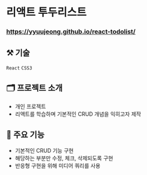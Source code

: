 # 리액트 투두리스트

### <https://yyuujeong.github.io/react-todolist/>

## :hammer_and_pick: 기술
```React``` ```CSS3```

## :card_index_dividers: 프로젝트 소개
- 개인 프로젝트
- 리액트를 학습하며 기본적인 CRUD 개념을 익히고자 제작

## :mag_right: 주요 기능
- 기본적인 CRUD 기능 구현
- 해당하는 부분만 수정, 체크, 삭제되도록 구현
- 반응형 구현을 위해 미디어 쿼리를 사용
